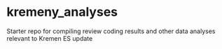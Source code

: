 # kremeny_analyses
Starter repo for compiling review coding results and other data analyses relevant to Kremen ES update 
